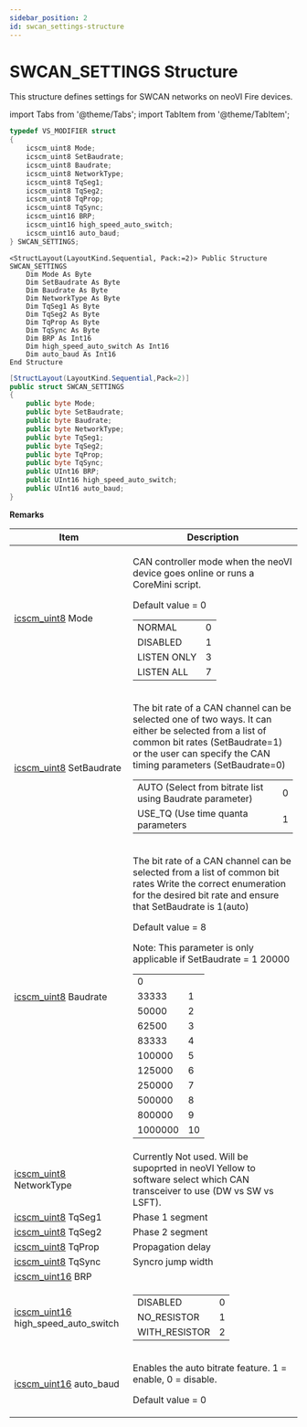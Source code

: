 ```yaml
---
sidebar_position: 2
id: swcan_settings-structure
---
```


# SWCAN_SETTINGS Structure

This structure defines settings for SWCAN networks on neoVI Fire devices.

import Tabs from '@theme/Tabs';
import TabItem from '@theme/TabItem';

<Tabs>
<TabItem value="cpp" label="C/C++ Declare" default>

```cpp
typedef VS_MODIFIER struct
{
    icscm_uint8 Mode;
    icscm_uint8 SetBaudrate;
    icscm_uint8 Baudrate;
    icscm_uint8 NetworkType;
    icscm_uint8 TqSeg1;
    icscm_uint8 TqSeg2;
    icscm_uint8 TqProp;
    icscm_uint8 TqSync;
    icscm_uint16 BRP;
    icscm_uint16 high_speed_auto_switch;
    icscm_uint16 auto_baud;
} SWCAN_SETTINGS;
```
</TabItem>

<TabItem value="vbnet" label="Visual Basic .NET Declare">

```vbnet
<StructLayout(LayoutKind.Sequential, Pack:=2)> Public Structure SWCAN_SETTINGS
    Dim Mode As Byte
    Dim SetBaudrate As Byte
    Dim Baudrate As Byte
    Dim NetworkType As Byte
    Dim TqSeg1 As Byte
    Dim TqSeg2 As Byte
    Dim TqProp As Byte
    Dim TqSync As Byte
    Dim BRP As Int16
    Dim high_speed_auto_switch As Int16
    Dim auto_baud As Int16
End Structure
```
</TabItem>

<TabItem value="c#" label="C# Declare">

```csharp
[StructLayout(LayoutKind.Sequential,Pack=2)]
public struct SWCAN_SETTINGS
{
    public byte Mode;
    public byte SetBaudrate;
    public byte Baudrate;
    public byte NetworkType;
    public byte TqSeg1;
    public byte TqSeg2;
    public byte TqProp;
    public byte TqSync;
    public UInt16 BRP;
    public UInt16 high_speed_auto_switch;
    public UInt16 auto_baud;
}
```
</TabItem>
</Tabs>

**Remarks**

| Item                                                                     | Description                                                                                                                                                                                                                                                                                                                                                                                                                                                                                                                                                                                                                                                                                                  |
| ------------------------------------------------------------------------ | -------------------------------------------------------------------------------------------------------------------------------------------------------------------------------------------------------------------------------------------------------------------------------------------------------------------------------------------------------------------------------------------------------------------------------------------------------------------------------------------------------------------------------------------------------------------------------------------------------------------------------------------------------------------------------------------------------------|
| [icscm\_uint8](../intrepid-api-data-types) Mode                          | <p>CAN controller mode when the neoVI device goes online or runs a CoreMini script.</p><p>Default value = 0</p><table><thead></thead><tbody><tr><td>NORMAL</td><td>0</td></tr><tr><td>DISABLED</td><td>1</td></tr><tr><td>LISTEN ONLY</td><td>3</td></tr><tr><td>LISTEN ALL</td><td>7</td></tr></tbody></table>                                                                                                                                                                                                                                                                                                                                                                                              |
| [icscm\_uint8](../intrepid-api-data-types) SetBaudrate                   | <p>The bit rate of a CAN channel can be selected one of two ways. It can either be selected from a list of common bit rates (SetBaudrate=1) or the user can specify the CAN timing parameters (SetBaudrate=0)</p><table><thead></thead><tbody><tr><td>AUTO (Select from bitrate list using Baudrate parameter)</td><td>0</td></tr><tr><td>USE_TQ (Use time quanta parameters</td><td>1</td></tr></tbody></table>                                                                                                                                                                                                                                                                                             |
| [icscm\_uint8](../intrepid-api-data-types) Baudrate                      | <p>The bit rate of a CAN channel can be selected from a list of common bit rates Write the correct enumeration for the desired bit rate and ensure that SetBaudrate is 1(auto)</p><p>Default value = 8</p><p>Note: This parameter is only applicable if SetBaudrate = 1 20000</p><table><thead></thead><tbody><tr><td>0</td><td></td></tr><tr><td>33333</td><td>1</td></tr><tr><td>50000</td><td>2</td></tr><tr><td>62500</td><td>3</td></tr><tr><td>83333</td><td>4</td></tr><tr><td>100000</td><td>5</td></tr><tr><td>125000</td><td>6</td></tr><tr><td>250000</td><td>7</td></tr><tr><td>500000</td><td>8</td></tr><tr><td>800000</td><td>9</td></tr><tr><td>1000000</td><td>10</td></tr></tbody></table> |
| [icscm\_uint8](../intrepid-api-data-types) NetworkType                   | Currently Not used. Will be supoprted in neoVI Yellow to software select which CAN transceiver to use (DW vs SW vs LSFT).                                                                                                                                                                                                                                                                                                                                                                                                                                                                                                                                                                                    |
| [icscm\_uint8](../intrepid-api-data-types) TqSeg1                        | Phase 1 segment                                                                                                                                                                                                                                                                                                                                                                                                                                                                                                                                                                                                                                                                                              |
| [icscm\_uint8](../intrepid-api-data-types) TqSeg2                        | Phase 2 segment                                                                                                                                                                                                                                                                                                                                                                                                                                                                                                                                                                                                                                                                                              |
| [icscm\_uint8](../intrepid-api-data-types) TqProp                        | Propagation delay                                                                                                                                                                                                                                                                                                                                                                                                                                                                                                                                                                                                                                                                                            |
| [icscm\_uint8](../intrepid-api-data-types) TqSync                        | Syncro jump width                                                                                                                                                                                                                                                                                                                                                                                                                                                                                                                                                                                                                                                                                            |
| [icscm\_uint16](../intrepid-api-data-types) BRP                          |                                                                                                                                                                                                                                                                                                                                                                                                                                                                                                                                                                                                                                                                                                              |
| [icscm\_uint16](../intrepid-api-data-types) high\_speed\_auto\_switch    | <table><thead></thead><tbody><tr><td>DISABLED</td><td>0</td></tr><tr><td>NO_RESISTOR</td><td>1</td></tr><tr><td>WITH_RESISTOR</td><td>2</td></tr></tbody></table>                                                                                                                                                                                                                                                                                                                                                                                                                                                                                                                                            |
| [icscm\_uint16](../intrepid-api-data-types) auto\_baud                   | <p>Enables the auto bitrate feature. 1 = enable, 0 = disable.</p><p>Default value = 0</p>                                                                                                                                                                                                                                                                                                                                                                                                                                                                                                                                                                                                                    |
